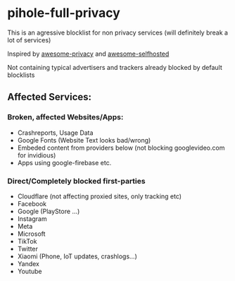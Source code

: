 # pihole-full-privacy
This is an agressive blocklist for non privacy services (will definitely break a lot of services)

Inspired by [awesome-privacy](https://github.com/pluja/awesome-privacy) and [awesome-selfhosted](https://github.com/awesome-selfhosted/awesome-selfhosted)

Not containing typical advertisers and trackers already blocked by default blocklists

## Affected Services:
### Broken, affected Websites/Apps:
- Crashreports, Usage Data
- Google Fonts (Website Text looks bad/wrong)
- Embeded content from providers below (not blocking googlevideo.com for invidious)
- Apps using google-firebase etc.

### Direct/Completely blocked first-parties
- Cloudflare (not affecting proxied sites, only tracking etc)
- Facebook
- Google (PlayStore ...)
- Instagram
- Meta
- Microsoft
- TikTok
- Twitter
- Xiaomi (Phone, IoT updates, crashlogs...)
- Yandex
- Youtube